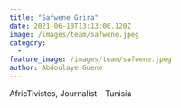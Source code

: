 ```yaml
---
title: "Safwene Grira"
date: 2021-06-18T13:13:00.120Z
image: /images/team/safwene.jpeg
category:
  - 
feature_image: /images/team/safwene.jpeg
author: Abdoulaye Guene
---
```

AfricTivistes, Journalist - Tunisia